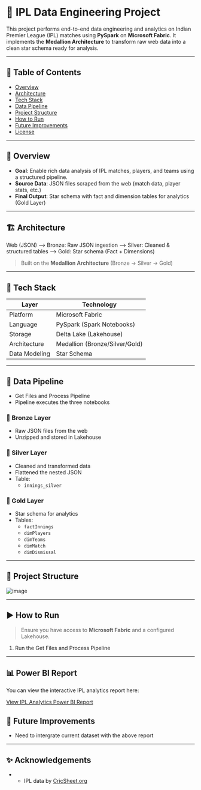 # 🏏 IPL Data Engineering Project

This project performs end-to-end data engineering and analytics on Indian Premier League (IPL) matches using **PySpark** on **Microsoft Fabric**. It implements the **Medallion Architecture** to transform raw web data into a clean star schema ready for analysis.

---

## 📌 Table of Contents

- [Overview](#overview)
- [Architecture](#architecture)
- [Tech Stack](#tech-stack)
- [Data Pipeline](#data-pipeline)
- [Project Structure](#project-structure)
- [How to Run](#how-to-run)
- [Future Improvements](#future-improvements)
- [License](#license)

---

## 📖 Overview

- **Goal**: Enable rich data analysis of IPL matches, players, and teams using a structured pipeline.
- **Source Data**: JSON files scraped from the web (match data, player stats, etc.)
- **Final Output**: Star schema with fact and dimension tables for analytics (Gold Layer)

---

## 🏗 Architecture

Web (JSON) --> Bronze: Raw JSON ingestion --> Silver: Cleaned & structured tables --> Gold: Star schema (Fact + Dimensions)

> Built on the **Medallion Architecture** (Bronze → Silver → Gold)

---

## 🧰 Tech Stack

| Layer            | Technology                      |
|------------------|---------------------------------|
| Platform         | Microsoft Fabric                |
| Language         | PySpark (Spark Notebooks)       |
| Storage          | Delta Lake (Lakehouse)          |
| Architecture     | Medallion (Bronze/Silver/Gold)  |
| Data Modeling    | Star Schema                     |

---

## 🔄 Data Pipeline
- Get Files and Process Pipeline
- Pipeline executes the three notebooks

### 🥉 Bronze Layer
- Raw JSON files from the web
- Unzipped and stored in Lakehouse

### 🥈 Silver Layer
- Cleaned and transformed data
- Flattened the nested JSON
- Table:
  - `innings_silver`

### 🥇 Gold Layer
- Star schema for analytics
- Tables:
  - `factInnings`
  - `dimPlayers`
  - `dimTeams`
  - `dimMatch`
  - `dimDismissal`

---

## 📁 Project Structure

![image](https://github.com/user-attachments/assets/f688fd4b-3941-4adb-a876-8484d7b9d523)

---

## ▶️ How to Run

> Ensure you have access to **Microsoft Fabric** and a configured Lakehouse.

1. Run the Get Files and Process Pipeline

---

## 📊 Power BI Report

You can view the interactive IPL analytics report here:

[View IPL Analytics Power BI Report](https://app.powerbi.com/view?r=eyJrIjoiNTU0OTRlNjgtZGY4Ni00YWRhLTk1Y2ItYjhkYmMwZGU0YTViIiwidCI6IjIxNjJiMzEyLThkY2QtNDYyMC1iMGNlLTA1MzU1MmFlMzI5NCIsImMiOjF9&pageName=afb00c568cf044e3ebcd)

## 🔮 Future Improvements

- Need to intergrate current dataset with the above report

---

## ✨ Acknowledgements

- - IPL data by [CricSheet.org](https://cricsheet.org/)

